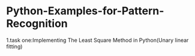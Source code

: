 # Python-Examples-for-Pattern-Recognition

1.task one:Implementing The Least Square Method in Python(Unary linear fitting)

